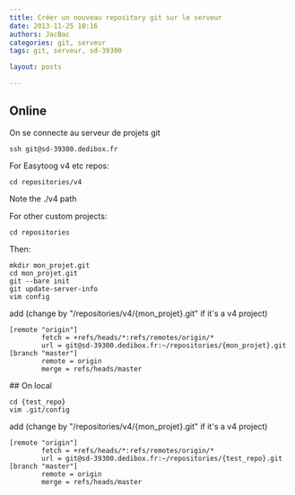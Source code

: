 ```yaml
---
title: Créer un nouveau repository git sur le serveur
date: 2013-11-25 10:16
authors: JacBac
categories: git, serveur
tags: git, serveur, sd-39300

layout: posts

---
```


## Online

On se connecte au serveur de projets git

    ssh git@sd-39300.dedibox.fr

For Easytoog v4 etc repos:

    cd repositories/v4

Note the ./v4 path

For other custom projects:

    cd repositories

Then:

    mkdir mon_projet.git
    cd mon_projet.git
    git --bare init
    git update-server-info
    vim config

add (change by "/repositories/v4/{mon_projet}.git" if it's a v4 project)

    [remote "origin"]
            fetch = +refs/heads/*:refs/remotes/origin/*
            url = git@sd-39300.dedibox.fr:~/repositories/{mon_projet}.git
    [branch "master"]
            remote = origin
            merge = refs/heads/master


## On local

    cd {test_repo}
    vim .git/config

add (change by "/repositories/v4/{mon_projet}.git" if it's a v4 project)

    [remote "origin"]
            fetch = +refs/heads/*:refs/remotes/origin/*
            url = git@sd-39300.dedibox.fr:~/repositories/{test_repo}.git
    [branch "master"]
            remote = origin
            merge = refs/heads/master
